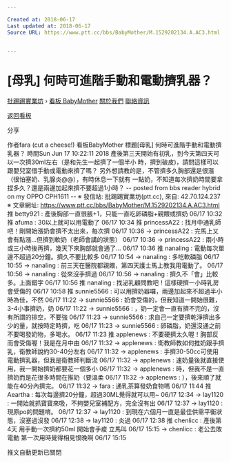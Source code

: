 ```yaml
---

Created at: 2018-06-17
Last updated at: 2018-06-17
Source URL: https://www.ptt.cc/bbs/BabyMother/M.1529202134.A.AC3.html


---
```


# [母乳] 何時可進階手動和電動擠乳器？


[批踢踢實業坊](https://www.ptt.cc/bbs/) › [看板 BabyMother](https://www.ptt.cc/bbs/BabyMother/index.html) [關於我們](https://www.ptt.cc/about.html) [聯絡資訊](https://www.ptt.cc/contact.html)

[返回看板](https://www.ptt.cc/bbs/BabyMother/index.html)

分享

作者fara (cut a cheese!)
看板BabyMother
標題\[母乳\] 何時可進階手動和電動擠乳器？
時間Sun Jun 17 10:22:11 2018
產後第三天開始有初乳，到今天第四天可以一次擠30ml左右（是和先生一起擠了一個半小 時，擠到破皮)，請問這樣可以跟嬰兒室借手動或電動來擠了嗎？ 另外想請教的是，不管擠多久胸部還是很漲（很怕塞奶、乳腺炎@@），有時休息一下就有 一點奶，不知道每次擠奶時間要拿捏多久？還是兩邊加起來擠不要超過1小時？ -- posted from bbs reader hybrid on my OPPO CPH1611 -- ※ 發信站: 批踢踢實業坊(ptt.cc), 來自: 42.70.124.237 ※ 文章網址: <https://www.ptt.cc/bbs/BabyMother/M.1529202134.A.AC3.html>
推 betty921 : 產後胸部一直很脹+1，只能一直吃卵磷脂+親餵或擠奶 06/17 10:32
推 afuma : 30以上就可以用電動了 06/17 10:34
推 princessA22 : 找月中通乳師吧！剛開始漲奶會擠不太出來，每次擠 06/17 10:36
→ princessA22 : 完馬上又會有點漲...但擠到軟奶（老師會講的狀態） 06/17 10:36
→ princessA22 : 兩小時或三小時後再擠，幾天下來胸部就會通了... 06/17 10:36
推 nanaling : 電動每次單邊不超過20分鐘。擠久不要比較多 06/17 10:54
→ nanaling : 多吃軟磷脂 06/17 10:55
→ nanaling : 前三天在醫院都親餵，第四天護士馬上教我用電動了。 06/17 10:56
→ nanaling : 從來沒手擠過 06/17 10:56
→ nanaling : 擠久不「會」比較多。上面錯字 06/17 10:56
推 nanaling : 找泌乳顧問教吧！這樣硬擠一小時乳房會受傷的 06/17 10:58
推 sunnie5566 : 可以用擠奶器囉，兩邊加起來不超過半小時為佳，不然 06/17 11:22
→ sunnie5566 : 奶會受傷的，但我知道一開始很難，3-4小事擠奶，奶 06/17 11:22
→ sunnie5566 : ，奶一定會一直有擠不完的，沒有所謂的排空，不要強 06/17 11:23
→ sunnie5566 : 求自己一定要擠乾淨擠出多少的量，就按時定時擠，吃 06/17 11:23
→ sunnie5566 : 卵磷脂，奶還沒通之前不要喝發奶物，多喝水。 06/17 11:23
推 applenews : 不要硬擠太久喔！胸部反而會受傷喔！我是在月中由 06/17 11:32
→ applenews : 衛教師教如何推奶跟手擠乳，衛教師說約30-40分左右 06/17 11:32
→ applenews : 手擠30-50cc可使用電動擠乳器，但我是衛教師判斷流 06/17 11:32
→ applenews : 速奶量後就直接使用，我一開始擠奶都要花一個多小 06/17 11:32
→ applenews : 時，但我不是一直擠奶而是花很多時間在推奶（要溫柔 06/17 11:32
→ applenews : ），後來順了就能在40分內擠完。 06/17 11:32
→ fara : 通乳茶算發奶食物嗎 06/17 11:44
推 Aeartha : 每次每邊擠20分鐘，超過30ML覺得就可以用~ 06/17 12:34
→ lay1120 : 一開始就抓寶寶來吸，不夠嬰兒室補配方，完全沒有出 06/17 12:37
→ lay1120 : 現原po的問題唷。 06/17 12:37
→ lay1120 : 到現在六個月一直是最佳供需平衡狀態，沒塞過沒發 06/17 12:38
→ lay1120 : 炎過 06/17 12:38
推 chenlicc : 產後第4天 用手動一次擠約50ml 開始會手痠 立馬叫 06/17 15:15
→ chenlicc : 老公去敗電動 第一次用時覺得相見恨晚啊 06/17 15:15

推文自動更新已關閉

